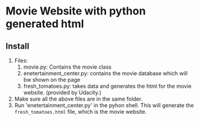 # Movie Website with python generated html

## Install
1. Files:
    1. movie.py: Contains the movie class
    2. enetertainment_center.py: contains the movie database which will bw shown on the page
    3. fresh_tomatoes.py: takes data and generates the html for the movie website. (provided by Udacity.)
2. Make sure all the above files are in the same folder. 
3. Run 'enetertainment_center.py' in the pyhon shell. This will generate the `fresh_tomatoes.html` file, which is the movie website.
